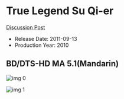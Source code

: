 # True Legend Su Qi-er

[Discussion Post](https://www.avsforum.com/threads/bass-eq-for-filtered-movies.2995212/post-59854316)

* Release Date: 2011-09-13
* Production Year: 2010

## BD/DTS-HD MA 5.1(Mandarin)

![img 0](https://i.imgur.com/SQqCzUl.jpg)

![img 1](https://i.imgur.com/2PKUOzP.png)

